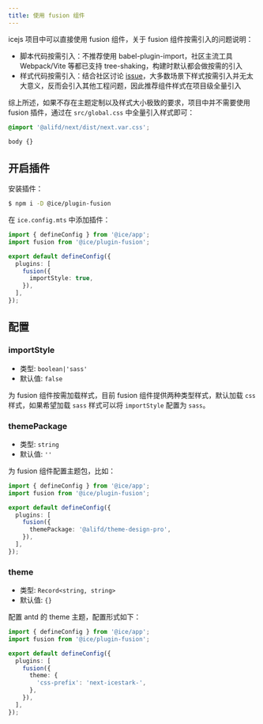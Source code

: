 ```yaml
---
title: 使用 fusion 组件
---
```


icejs 项目中可以直接使用 fusion 组件，关于 fusion 组件按需引入的问题说明：
- 脚本代码按需引入：不推荐使用 babel-plugin-import，社区主流工具 Webpack/Vite 等都已支持 tree-shaking，构建时默认都会做按需的引入
- 样式代码按需引入：结合社区讨论 [issue](https://github.com/ant-design/ant-design/issues/16600#issuecomment-492572520)，大多数场景下样式按需引入并无太大意义，反而会引入其他工程问题，因此推荐组件样式在项目级全量引入

综上所述，如果不存在主题定制以及样式大小极致的要求，项目中并不需要使用 fusion 插件，通过在 `src/global.css` 中全量引入样式即可：

```css title="src/global.css"
@import '@alifd/next/dist/next.var.css';

body {}
```

## 开启插件

安装插件：

```bash
$ npm i -D @ice/plugin-fusion
```

在 `ice.config.mts` 中添加插件：

```ts title="ice.config.mts"
import { defineConfig } from '@ice/app';
import fusion from '@ice/plugin-fusion';

export default defineConfig({
  plugins: [
    fusion({
      importStyle: true,
    }),
  ],
});
```

## 配置

### importStyle

- 类型: `boolean|'sass'`
- 默认值: `false`

为 fusion 组件按需加载样式，目前 fusion 组件提供两种类型样式，默认加载 `css` 样式，如果希望加载 `sass` 样式可以将 `importStyle` 配置为 `sass`。

### themePackage

- 类型: `string`
- 默认值: `''`

为 fusion 组件配置主题包，比如：

```ts title="ice.config.mts"
import { defineConfig } from '@ice/app';
import fusion from '@ice/plugin-fusion';

export default defineConfig({
  plugins: [
    fusion({
      themePackage: '@alifd/theme-design-pro',
    }),
  ],
});
```

### theme

- 类型: `Record<string, string>`
- 默认值: `{}`

配置 antd 的 theme 主题，配置形式如下：

```ts title="ice.config.mts"
import { defineConfig } from '@ice/app';
import fusion from '@ice/plugin-fusion';

export default defineConfig({
  plugins: [
    fusion({
      theme: {
        'css-prefix': 'next-icestark-',
      },
    }),
  ],
});
```